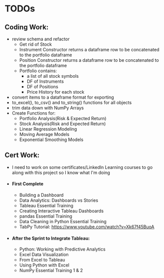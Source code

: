 # TODOs

## Coding Work:
- review schema and refactor
    - Get rid of Stock
    - Instrument Constructor returns a dataframe row to be concatenated to the portfolio dataframe
    - Position Constructor returns a dataframe row to be concatenated to the portfolio dataframe
    - Portfolio contains:
        - a list of all stock symbols
        - DF of Instruments
        - DF of Positions
        - Price History for each stock
- convert items to a dataframe format for exporting
- to_excel(), to_csv() and to_string() functions for all objects
- trim data down with NumPy Arrays
- Create Functions for:
    - Portfolio Analysis(Risk & Expected Return)
    - Stock Analysis(Risk and Expected Return)
    - Linear Regression Modeling
    - Moving Average Models
    - Exponential Smoothing Models
    

## Cert Work:
- I need to work on some certificates/LinkedIn Learning courses to go along with this project so I know what I'm doing
- #### First Complete
    - Building a Dashboard
    - Data Analytics: Dashboards vs Stories
    - Tableau Essential Training
    - Creating Interactive Tableau Dashboards
    - pandas Essential Training
    - Data Cleaning in Python Essential Training
    - TabPy Tutorial: https://www.youtube.com/watch?v=Xk67f45BuoA
- #### After the Sprint to Integrate Tableau:
    - Python: Working with Predictive Analytics
    - Excel Data Visualization
    - From Excel to Tableau
    - Using Python with Excel
    - NumPy Essential Training 1 & 2